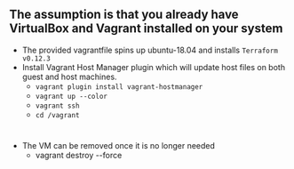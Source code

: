 ## The assumption is that you already have VirtualBox and Vagrant installed on your system
- The provided vagrantfile spins up ubuntu-18.04 and installs `Terraform v0.12.3`
- Install Vagrant Host Manager plugin which will update host files on both guest and host machines.
    - `vagrant plugin install vagrant-hostmanager`
    - `vagrant up --color`
    - `vagrant ssh`
    - `cd /vagrant`
#

- The VM can be removed once it is no longer needed
    -  vagrant destroy --force
#
